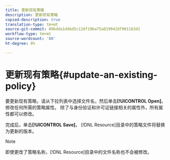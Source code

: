 ```yaml
---
title: 更新现有策略
description: 更新现有策略
copied-description: true
translation-type: tm+mt
source-git-commit: 89bdda1d4bd5c126f19ba75a819942df901183d1
workflow-type: tm+mt
source-wordcount: '80'
ht-degree: 0%

---
```



# 更新现有策略{#update-an-existing-policy}

要更新现有策略，请从下拉列表中选择文件名，然后单击&#x200B;**[!UICONTROL Open]**。 修改任何所需的策略属性。 除了与身份验证和许可证链接相关的属性外，所有属性都可以修改。

完成后，单击&#x200B;**[!UICONTROL Save]**。 [!DNL Resource]目录中的策略文件将替换为更新的版本。

>[!NOTE]
>
>即使更改了策略名称，[!DNL Resource]目录中的文件名称也不会被修改。

